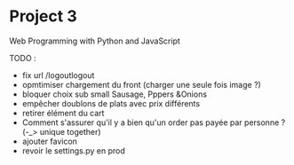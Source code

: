# Project 3

Web Programming with Python and JavaScript

TODO :
- fix url /logoutlogout
- opmtimiser chargement du front (charger une seule fois image ?)
- bloquer choix sub small Sausage, Pppers &Onions
- empêcher doublons de plats avec prix différents
- retirer élément du cart
- Comment s'assurer qu'il y a bien qu'un order pas payée par personne ? (-_> unique together)
- ajouter favicon
- revoir le settings.py en prod 
